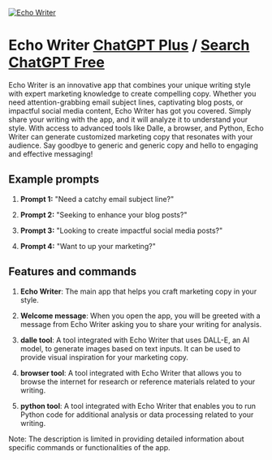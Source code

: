 
[![Echo Writer](https://files.oaiusercontent.com/file-XyacSBqFxLWwib0l9OIBIheB?se=2123-10-18T11%3A45%3A30Z&sp=r&sv=2021-08-06&sr=b&rscc=max-age%3D31536000%2C%20immutable&rscd=attachment%3B%20filename%3Dbed3f59d-ddb0-4b3f-8bb0-53548f44395e.png&sig=CyKGzU22PVLyhEot//JHWgERH9XM9ILX10Yu2tpLzHE%3D)](https://chat.openai.com/g/g-shwWB8Wp4-echo-writer)

# Echo Writer [ChatGPT Plus](https://chat.openai.com/g/g-shwWB8Wp4-echo-writer) / [Search ChatGPT Free](https://gptcall.net/index.html#/?search=Echo%20Writer)

Echo Writer is an innovative app that combines your unique writing style with expert marketing knowledge to create compelling copy. Whether you need attention-grabbing email subject lines, captivating blog posts, or impactful social media content, Echo Writer has got you covered. Simply share your writing with the app, and it will analyze it to understand your style. With access to advanced tools like Dalle, a browser, and Python, Echo Writer can generate customized marketing copy that resonates with your audience. Say goodbye to generic and generic copy and hello to engaging and effective messaging!

## Example prompts

1. **Prompt 1:** "Need a catchy email subject line?"

2. **Prompt 2:** "Seeking to enhance your blog posts?"

3. **Prompt 3:** "Looking to create impactful social media posts?"

4. **Prompt 4:** "Want to up your marketing?"

## Features and commands

1. **Echo Writer**: The main app that helps you craft marketing copy in your style.

2. **Welcome message**: When you open the app, you will be greeted with a message from Echo Writer asking you to share your writing for analysis.

3. **dalle tool**: A tool integrated with Echo Writer that uses DALL-E, an AI model, to generate images based on text inputs. It can be used to provide visual inspiration for your marketing copy.

4. **browser tool**: A tool integrated with Echo Writer that allows you to browse the internet for research or reference materials related to your writing.

5. **python tool**: A tool integrated with Echo Writer that enables you to run Python code for additional analysis or data processing related to your writing.

Note: The description is limited in providing detailed information about specific commands or functionalities of the app.


